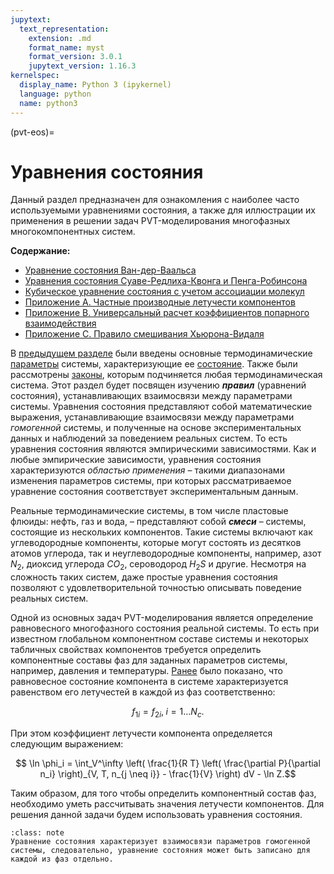 ```yaml
---
jupytext:
  text_representation:
    extension: .md
    format_name: myst
    format_version: 3.0.1
    jupytext_version: 1.16.3
kernelspec:
  display_name: Python 3 (ipykernel)
  language: python
  name: python3
---
```


(pvt-eos)=
# Уравнения состояния
Данный раздел предназначен для ознакомления с наиболее часто используемыми уравнениями состояния, а также для иллюстрации их применения в решении задач PVT-моделирования многофазных многокомпонентных систем.

**Содержание:**
* [Уравнение состояния Ван-дер-Ваальса](EOS-1-VanDerWaals.md)
* [Уравнения состояния Суаве-Редлиха-Квонга и Пенга-Робинсона](EOS-2-SRK-PR.md)
* [Кубическое уравнение состояния с учетом ассоциации молекул](EOS-3-CPA.md)
* [Приложение A. Частные производные летучести компонентов](EOS-Appendix-A-PD.md)
* [Приложение B. Универсальный расчет коэффициентов попарного взаимодействия](EOS-Appendix-B-BIP.md)
* [Приложение C. Правило смешивания Хьюрона-Видаля](EOS-Appendix-C-HV.md)

В [предыдущем разделе](../1-TD/TD-0-Introduction.md) были введены основные термодинамические [параметры](../1-TD/TD-1-Basics.md#pvt-td-basics-observables) системы, характеризующие ее [состояние](../1-TD/TD-1-Basics.md#pvt-td-basics-state). Также были рассмотрены [законы](../1-TD/TD-1-Basics.md#pvt-td-basics-laws), которым подчиняется любая термодинамическая система. Этот раздел будет посвящен изучению ***правил*** (уравнений состояния), устанавливающих взаимосвязи между параметрами системы. Уравнения состояния представляют собой математические выражения, устанавливающие взаимосвязи между параметрами *гомогенной* системы, и полученные на основе экспериментальных данных и наблюдений за поведением реальных систем. То есть уравнения состояния являются эмпирическими зависимостями. Как и любые эмпирические зависимости, уравнения состояния характеризуются *областью применения* – такими диапазонами изменения параметров системы, при которых рассматриваемое уравнение состояния соответствует экспериментальным данным.

Реальные термодинамические системы, в том числе пластовые флюиды: нефть, газ и вода, – представляют собой ***смеси*** – системы, состоящие из нескольких компонентов. Такие системы включают как углеводородные компоненты, которые могут состоять из десятков атомов углерода, так и неуглеводородные компоненты, например, азот $N_2$, диоксид углерода $CO_2$, сероводород $H_2S$ и другие. Несмотря на сложность таких систем, даже простые уравнения состояния позволяют с удовлетворительной точностью описывать поведение реальных систем.

Одной из основных задач PVT-моделирования является определение равновесного многофазного состояния реальной системы. То есть при известном глобальном компонентном составе системы и некоторых табличных свойствах компонентов требуется определить компонентные составы фаз для заданных параметров системы, например, давления и температуры. [Ранее](../1-TD/TD-15-Fugacity.md#pvt-td-fugacity-equilibrium) было показано, что равновесное состояние компонента в системе характеризуется равенством его летучестей в каждой из фаз соответственно:

$$ {f_1}_i = {f_2}_i, \; i=1 \ldots N_c. $$

При этом коэффициент летучести компонента определяется следующим выражением:

$$ \ln \phi_i = \int_V^\infty \left( \frac{1}{R T} \left( \frac{\partial P}{\partial n_i} \right)_{V, T, n_{j \neq i}} - \frac{1}{V} \right) dV - \ln Z.$$

Таким образом, для того чтобы определить компонентный состав фаз, необходимо уметь рассчитывать значения летучести компонентов. Для решения данной задачи будем использовать уравнения состояния.

```{admonition} NB
:class: note
Уравнение состояния характеризует взаимосвязи параметров гомогенной системы, следовательно, уравнение состояния может быть записано для каждой из фаз отдельно.
```

